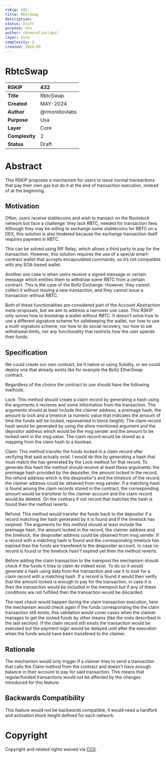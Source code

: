 ```yaml
---
rskip: 432
title: RbtcSwap
description:
status: Draft
purpose: Usa
author: (@rmoreliovlabs)
layer: Core
complexity: 2
created: 2024-05
---
```

# RbtcSwap


|RSKIP          | 432 |
| :------------ |:-------------|
|**Title**      |RbtcSwap|
|**Created**    |MAY-2024 |
|**Author**     |@rmoreliovlabs |
|**Purpose**    |Usa |
|**Layer**      |Core |
|**Complexity** |2 |
|**Status**     |Draft |

# **Abstract**

This RSKIP proposes a mechanism for users to issue normal transactions that pay their own gas but do it at the end of transaction execution, instead of at the beginning.

## Motivation

Often, users receive stablecoins and wish to transact on the Rootstock network but face a challenge: they lack RBTC, needed for transaction fees. Although they may be willing to exchange some stablecoins for RBTC on a DEX, this solution is also hindered because the exchange transaction itself requires payment in RBTC.

This can be solved using RIF Relay, which allows a third party to pay for the transaction. However, this solution requires the use of a special smart-contract wallet that accepts encapsulated commands, so it’s not compatible with any EOA-based wallet.

Another use case is when users receive a signed message or certain message which entitles them to withdraw some RBTC from a certain contract. This is the case of the Boltz Exchange. However, they cannot collect it without issuing a new transaction, and they cannot issue a transaction without RBTC.

Both of these functionalities are considered part of the Account Abstraction meta-proposals, but we aim to address a narrower use case. This RSKIP only solves how to bootstrap a wallet without RBTC. It doesn't solve how to use a different signature scheme for safekeeping the wallet, nor how to use a multi-signature scheme, nor how to do social recovery, nor how to set withdrawal limits, nor any functionality that restricts how the user spends their funds.

## Specification

We could create our own contract, be it native or using Solidity, or we could deploy one that already exists like for
example the Boltz EtherSwap contract.

Regardless of the choice the contract to use should have the following methods:

Lock: This method should create a claim record by generating a hash using the arguments it recieves and some information from the transaction. The arguments should at least include the claimer address, a preimage hash, the amount to lock and a timelock (a numeric value that indicates the amount of time the funds will be locked, represented in block height). The claim record hash would be generated by using the afore mentioned argument and the depositor address which would be the msg.sender and the amount to be locked sent in the msg.value. The claim record would be stored as a mapping from the claim hash to a boolean.

Claim: This method transfer the funds locked in a claim record after verifying that said actually exist. I would do this by generating a hash that must match the has generated by the Lock method for that record. To generate this hash the method should receive at least these arguments: the preimage hash provided by the depositer, the amount locked in the record, the refund address which is the despositor's and the timelock of the record, the claimer address could be obtained from msg.sender. If a matching hash is found among the claim records stored in the contract, the corresponding amount would be transferer to the claimer account and the claim record would be deleted. On the contrary if not record that matches the hash is found then the method reverts.

Refund: This method would transfer the funds back to the depositor if a record matching the hash generated by it is found and if the timelock has exipired. The arguments for this method should at least include the preimage hash, the amount locked in the record, the claimer address and the timelock, the despositer address could be obtained from msg.sender. If a record with a matching hash is found and the corresponding timelock has expired then the funds are transfered to the despositer account. In case no record is found or the timelock hasn't expired yet then the method reverts.

Before adding the claim transaction to the mempool the mechanism should check if the funds it tries to claim do indeed exist. To do so it would generate a hash using data from the transaction and use it to look for a claim record with a matching hash. If a record is found it would then verify that the amount locked is enough to pay for the transaction, in case it is then the transaction would be included in the mempool but if any of these conditions are not fulfilled then the transaction would be discarded.

The next check would happen during the claim transaction execution, here the mechanism would check again if the funds corresponding the the claim transaction still exists, this validation would cover cases when the claimer manages to get the locked funds by other means (like the ones described in the last section). If the claim record still exists the transaction would be executed but the payment logic would be delayed until after the execution when the funds would have been transfered to the claimer.

## Rationale

The mechanism would only trigger if a claimer tries to send a transaction that calls the Claim method from the contract and doesn't have enough balance in their account to pay for said transaction. This means that regular/funded transactions would not be affected by the changes introduced for this feature.

## Backwards Compatibility

This feature would not be backwards compatible, it would need a hardfork and activation block height defined for each network.

# **Copyright**

Copyright and related rights waived via [CC0](https://creativecommons.org/publicdomain/zero/1.0/).



